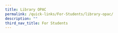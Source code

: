 ```yaml
---
title: Library OPAC
permalink: /quick-links/For-Students/library-opac/
description: ""
third_nav_title: For Students
---
```

